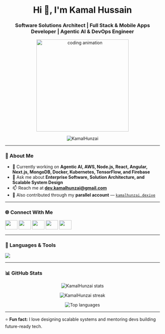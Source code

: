 <h1 align="center">Hi 👋, I'm Kamal Hussain</h1>
<h3 align="center">Software Solutions Architect | Full Stack & Mobile Apps Developer | Agentic AI & DevOps Engineer</h3>

<p align="center">
  <img src="https://media.giphy.com/media/4rZA5D22301iMgrUNd/giphy.gif" width="300" alt="coding animation"/>
</p>

<p align="center">
  <img src="https://komarev.com/ghpvc/?username=KamalHunzai&label=Profile%20views&color=0e75b6&style=flat" alt="KamalHunzai" />
</p>

---

### 🚀 About Me
- 🌱 Currently working on **Agentic AI, AWS, Node.js, React, Angular, Next.js, MongoDB, Docker, Kubernetes, TensorFlow, and Firebase**  
- 💬 Ask me about **Enterprise Software, Solution Architecture, and Scalable System Design**  
- 📫 Reach me at **dev.kamalhunzai@gmail.com**  
- 🔄 Also contributed through my **parallel account** — [`kamalhunzai.dexive`](https://github.com/kamalhunzai.dexive)

---

### 🌐 Connect With Me
<p align="left">
  <a href="https://linkedin.com/in/kamalhunzai" target="blank"><img src="https://raw.githubusercontent.com/rahuldkjain/github-profile-readme-generator/master/src/images/icons/Social/linked-in-alt.svg" height="30" width="40" /></a>
  <a href="https://twitter.com/kamal_hunzai" target="blank"><img src="https://raw.githubusercontent.com/rahuldkjain/github-profile-readme-generator/master/src/images/icons/Social/twitter.svg" height="30" width="40" /></a>
  <a href="https://instagram.com/kamalhunzai" target="blank"><img src="https://raw.githubusercontent.com/rahuldkjain/github-profile-readme-generator/master/src/images/icons/Social/instagram.svg" height="30" width="40" /></a>
  <a href="https://stackoverflow.com/users/kamal-hussain" target="blank"><img src="https://raw.githubusercontent.com/rahuldkjain/github-profile-readme-generator/master/src/images/icons/Social/stack-overflow.svg" height="30" width="40" /></a>
  <a href="https://medium.com/@kamalhunzai" target="blank"><img src="https://raw.githubusercontent.com/rahuldkjain/github-profile-readme-generator/master/src/images/icons/Social/medium.svg" height="30" width="40" /></a>
</p>

---

### 🧠 Languages & Tools
<p align="left">
  <img src="https://skillicons.dev/icons?i=amplify,android,angular,appwrite,arduino,aws,azure,babel,bash,bootstrap,chartjs,circleci,couchdb,css,docker,elasticsearch,electron,ember,express,figma,firebase,framer,gatsby,gcp,git,graphql,gulp,heroku,html,ionic,js,jenkins,jest,kubernetes,linux,mariadb,materialize,mocha,mongodb,mssql,mysql,nestjs,nextjs,nginx,nodejs,nuxtjs,opencv,postgres,postman,pytorch,react,reactnative,redis,redux,sass,sqlite,svelte,swift,tailwind,tensorflow,ts,vagrant,webpack,xd" />
</p>

---

### 📊 GitHub Stats
<p align="center">
  <img src="https://github-readme-stats.vercel.app/api?username=KamalHunzai&show_icons=true&theme=radical" alt="KamalHunzai stats" />
</p>

<p align="center">
  <img src="https://github-readme-streak-stats.herokuapp.com/?user=KamalHunzai&theme=radical" alt="KamalHunzai streak" />
</p>

<p align="center">
  <img src="https://github-readme-stats.vercel.app/api/top-langs/?username=KamalHunzai&layout=compact&theme=radical" alt="Top languages" />
</p>

---

⭐ **Fun fact:** I love designing scalable systems and mentoring devs building future-ready tech.
